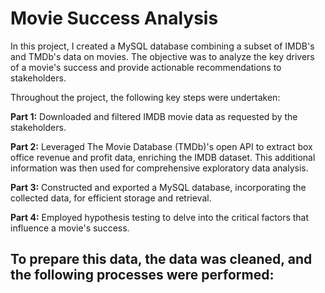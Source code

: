 # Movie Success Analysis
 

In this project, I created a MySQL database combining a subset of IMDB's and TMDb's data on movies. The objective was to analyze the key drivers of a movie's success and provide actionable recommendations to stakeholders.

Throughout the project, the following key steps were undertaken:

**Part 1:** Downloaded and filtered IMDB movie data as requested by the stakeholders.

**Part 2:** Leveraged The Movie Database (TMDb)'s open API to extract box office revenue and profit data, enriching the IMDB dataset. This additional information was then used for comprehensive exploratory data analysis.

**Part 3:** Constructed and exported a MySQL database, incorporating the collected data, for efficient storage and retrieval.

**Part 4:** Employed hypothesis testing to delve into the critical factors that influence a movie's success.


## To prepare this data, the data was cleaned, and the following processes were performed:
